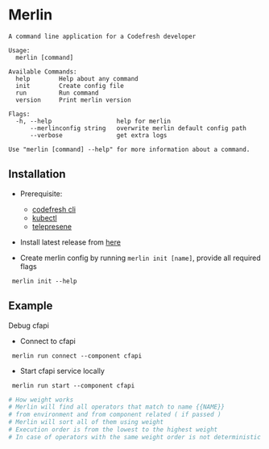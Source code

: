 # Merlin

```
A command line application for a Codefresh developer

Usage:
  merlin [command]

Available Commands:
  help        Help about any command
  init        Create config file
  run         Run command
  version     Print merlin version

Flags:
  -h, --help                  help for merlin
      --merlinconfig string   overwrite merlin default config path
      --verbose               get extra logs

Use "merlin [command] --help" for more information about a command.
```

## Installation
* Prerequisite:
    * [codefresh cli](http://cli.codefresh.io)
    * [kubectl](https://kubernetes.io/docs/tasks/tools/install-kubectl/#install-kubectl)
    * [telepresene](https://github.com/telepresenceio/telepresence)
* Install latest release from [here](https://github.com/codefresh-io/merlin/releases)

* Create merlin config by running `merlin init [name]`, provide all required flags
 ```
  merlin init --help
 ```

 ## Example
 Debug cfapi
 * Connect to cfapi
 ```
  merlin run connect --component cfapi
 ```

 * Start cfapi service locally
 ```
  merlin run start --component cfapi
 ```

```yaml
# How weight works
# Merlin will find all operators that match to name {{NAME}}
# from environment and from component related ( if passed )
# Merlin will sort all of them using weight
# Execution order is from the lowest to the highest weight
# In case of operators with the same weight order is not deterministic
```